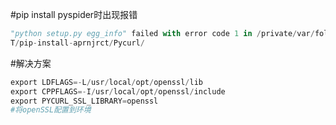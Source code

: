 #pip install pyspider时出现报错
```python
"python setup.py egg_info" failed with error code 1 in /private/var/folders/b7/r2gh1q256wj_tg77fp8y5wgr0000gn/
T/pip-install-aprnjrct/Pycurl/
```
#解决方案
```python
export LDFLAGS=-L/usr/local/opt/openssl/lib
export CPPFLAGS=-I/usr/local/opt/openssl/include
export PYCURL_SSL_LIBRARY=openssl
#将openSSL配置到环境
```
